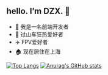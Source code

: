 ## hello. I’m DZX.  👋
* 👀 我是一名前端开发者 
* 🎢 过山车狂热爱好者 
* ✈️  FPV爱好者 
* 🏠 现在居住在上海

 [![Top Langs](https://github-readme-stats.vercel.app/api/top-langs/?username=SK-Luffa&layout=compact&theme=radical)](https://github.com/anuraghazra/github-readme-stats) [![Anurag's GitHub stats](https://github-readme-stats.vercel.app/api?username=SK-Luffa&theme=radical)](https://github.com/anuraghazra/github-readme-stats)

